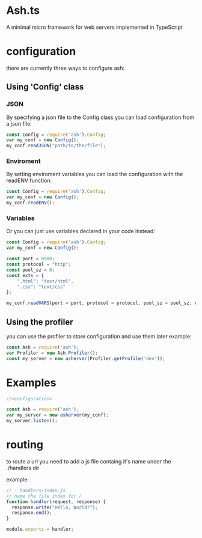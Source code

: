 # Ash.ts
A minimal micro framework for web servers implemented in TypeScript

# configuration
there are currently three ways to configure ash:

## Using 'Config' class
### JSON
By specifying a json file to the Config class you can load configuration from a json file:
```typescript
const Config = require('ash').Config;
var my_conf = new Config();
my_conf.readJSON("path/to/the/file");
```

### Enviroment
By setting enviroment variables you can load the configuration with the readENV function:
```typescript
const Config = require('ash').Config;
var my_conf = new Config();
my_conf.readENV();
```

### Variables
Or you can just use variables declared in your code instead:
```typescript
const Config = require('ash').Config;
var my_conf = new Config();

const port = 8080;
const protocol = "http";
const pool_sz = 6;
const exts = {
	".html": "text/html",
	".css": "text/css"
};

my_conf.readVARS(port = port, protocol = protocol, pool_sz = pool_sz, exts = exts)
```

## Using the profiler
you can use the profiler to store configuration and use them later
example:
```typescript
const Ash = require('ash');
var Profiler = new Ash.Profiler();
const my_server = new asherver(Profiler.getProfile('dev'));
```
# Examples
```typescript
//<configuration>

const Ash = require('ash');
var my_server = new asherver(my_conf);
my_server.listen();
```

# routing
to route a url you need to add a js file containg it's name under the ./handlers dir

example:
```javascript
// - handlers/index.js
// name the file index for /
function handler(request, response) {
  response.write("Hello, World!");
  response.end();
}

module.exports = handler;
```